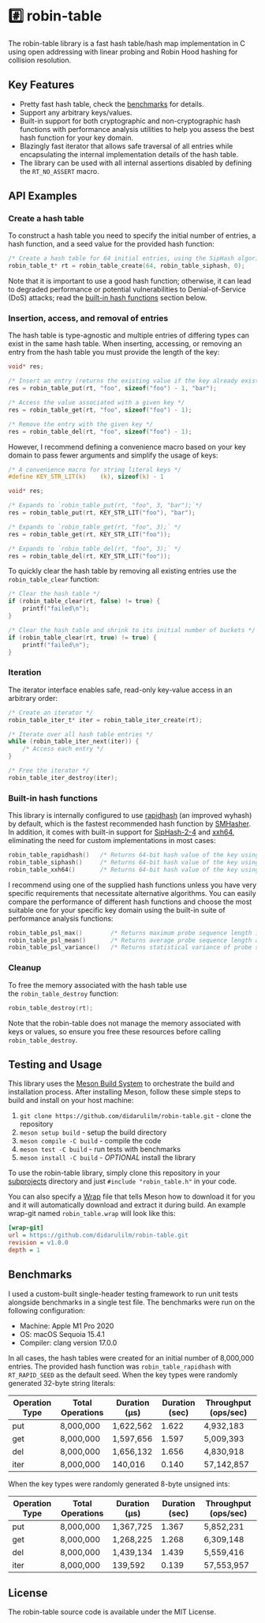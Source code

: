 # #️⃣ robin-table 

The robin-table library is a fast hash table/hash map implementation in C using open addressing with linear probing and Robin Hood hashing for collision resolution.

## Key Features

- Pretty fast hash table, check the [benchmarks](https://github.com/didarulilm/robin-table?tab=readme-ov-file#benchmarks) for details.
- Support any arbitrary keys/values.
- Built-in support for both cryptographic and non-cryptographic hash functions with performance analysis utilities to help you assess the best hash function for your key domain.
- Blazingly fast iterator that allows safe traversal of all entries while encapsulating the internal implementation details of the hash table.
- The library can be used with all internal assertions disabled by defining the `RT_NO_ASSERT` macro.

## API Examples

### Create a hash table 

To construct a hash table you need to specify the initial number of entries, a hash function, and a seed value for the provided hash function:

```C
/* Create a hash table for 64 initial entries, using the SipHash algorithm */
robin_table_t* rt = robin_table_create(64, robin_table_siphash, 0);
```

Note that it is important to use a good hash function; otherwise, it can lead to degraded performance or potential vulnerabilities to Denial-of-Service (DoS) attacks; read the [built-in hash functions](https://github.com/didarulilm/robin-table?tab=readme-ov-file#built-in-hash-functions) section below.

### Insertion, access, and removal of entries

The hash table is type-agnostic and multiple entries of differing types can exist in the same hash table. When inserting, accessing, or removing an entry from the hash table you must provide the length of the key:

```C
void* res;

/* Insert an entry (returns the existing value if the key already exists) */
res = robin_table_put(rt, "foo", sizeof("foo") - 1, "bar");

/* Access the value associated with a given key */
res = robin_table_get(rt, "foo", sizeof("foo") - 1);

/* Remove the entry with the given key */
res = robin_table_del(rt, "foo", sizeof("foo") - 1);
```

However, I recommend defining a convenience macro based on your key domain to pass fewer arguments and simplify the usage of keys:

```C
/* A convenience macro for string literal keys */
#define KEY_STR_LIT(k)    (k), sizeof(k) - 1  

void* res;

/* Expands to `robin_table_put(rt, "foo", 3, "bar");`*/
res = robin_table_put(rt, KEY_STR_LIT("foo"), "bar");

/* Expands to `robin_table_get(rt, "foo", 3);` */
res = robin_table_get(rt, KEY_STR_LIT("foo"));

/* Expands to `robin_table_del(rt, "foo", 3);` */
res = robin_table_del(rt, KEY_STR_LIT("foo"));
```

To quickly clear the hash table by removing all existing entries use the `robin_table_clear` function:

```C
/* Clear the hash table */
if (robin_table_clear(rt, false) != true) {
    printf("failed\n");
}

/* Clear the hash table and shrink to its initial number of buckets */
if (robin_table_clear(rt, true) != true) {
    printf("failed\n");
}
```

### Iteration

The iterator interface enables safe, read-only key-value access in an arbitrary order:

```C
/* Create an iterator */
robin_table_iter_t* iter = robin_table_iter_create(rt);

/* Iterate over all hash table entries */
while (robin_table_iter_next(iter)) {
    /* Access each entry */
}

/* Free the iterator */
robin_table_iter_destroy(iter);
```

### Built-in hash functions 

This library is internally configured to use [rapidhash](https://github.com/Nicoshev/rapidhash) (an improved wyhash) by default, which is the fastest recommended hash function by [SMHasher](https://github.com/rurban/smhasher?tab=readme-ov-file#summary). In addition, it comes with built-in support for [SipHash-2-4](https://github.com/veorq/SipHash) and [xxh64](https://github.com/Cyan4973/xxHash), eliminating the need for custom implementations in most cases:

```C
robin_table_rapidhash()   /* Returns 64-bit hash value of the key using rapidhash */
robin_table_siphash()     /* Returns 64-bit hash value of the key using SipHash-2-4 */
robin_table_xxh64()       /* Returns 64-bit hash value of the key using xxh64 */
```

I recommend using one of the supplied hash functions unless you have very specific requirements that necessitate alternative algorithms. You can easily compare the performance of different hash functions and choose the most suitable one for your specific key domain using the built-in suite of performance analysis functions:

```C
robin_table_psl_max()        /* Returns maximum probe sequence length in the hash table */  
robin_table_psl_mean()       /* Returns average probe sequence length across all entries */ 
robin_table_psl_variance()   /* Returns statistical variance of probe sequence lengths */   
```

### Cleanup

To free the memory associated with the hash table use the `robin_table_destroy` function:

```C
robin_table_destroy(rt);
```

Note that the robin-table does not manage the memory associated with keys or values, so ensure you free these resources before calling `robin_table_destroy`.

## Testing and Usage 

This library uses the [Meson Build System](https://mesonbuild.com/Quick-guide.html) to orchestrate the build and installation process. After installing Meson, follow these simple steps to build and install on your host machine:

1. `git clone https://github.com/didarulilm/robin-table.git` - clone the repository
2. `meson setup build` - setup the build directory
3. `meson compile -C build` - compile the code
4. `meson test -C build` - run tests with benchmarks
5. `meson install -C build` - *OPTIONAL*  install the library 

To use the robin-table library, simply clone this repository in your [subprojects](https://mesonbuild.com/Subprojects.html) directory and just `#include "robin_table.h"` in your code. 

You can also specify a [Wrap](https://mesonbuild.com/Wrap-dependency-system-manual.html) file that tells Meson how to download it for you and it will automatically download and extract it during build. An example wrap-git named `robin_table.wrap` will look like this:

```ini
[wrap-git]
url = https://github.com/didarulilm/robin-table.git
revision = v1.0.0  
depth = 1
```

## Benchmarks

I used a custom-built single-header testing framework to run unit tests alongside benchmarks 
in a single test file. The benchmarks were run on the following configuration:

- Machine: Apple M1 Pro 2020  
- OS: macOS Sequoia 15.4.1 
- Compiler: clang version 17.0.0

In all cases, the hash tables were created for an initial number of 8,000,000 entries. The provided hash function was `robin_table_rapidhash` with `RT_RAPID_SEED` as the default seed. When the key types were randomly generated 32-byte string literals:

| Operation Type | Total Operations | Duration (μs) | Duration (sec) | Throughput (ops/sec) |
| -------------- | ---------------- | ------------- | -------------- | -------------------- |
| put            | 8,000,000        | 1,622,562     | 1.622          | 4,932,183            |
| get            | 8,000,000        | 1,597,656     | 1.597          | 5,009,393            |
| del            | 8,000,000        | 1,656,132     | 1.656          | 4,830,918            |
| iter           | 8,000,000        | 140,016       | 0.140          | 57,142,857           |
 
 When the key types were randomly generated 8-byte unsigned ints:

| Operation Type | Total Operations | Duration (μs) | Duration (sec) | Throughput (ops/sec) |
| -------------- | ---------------- | ------------- | -------------- | -------------------- |
| put            | 8,000,000        | 1,367,725     | 1.367          | 5,852,231            |
| get            | 8,000,000        | 1,268,225     | 1.268          | 6,309,148            |
| del            | 8,000,000        | 1,439,134     | 1.439          | 5,559,416            |
| iter           | 8,000,000        | 139,592       | 0.139          | 57,553,957           |

## License

The robin-table source code is available under the MIT License.
